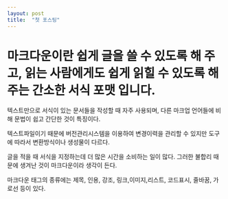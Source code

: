 ```yaml
---
layout: post
title:  "첫 포스팅"
---
```


# 마크다운이란 쉽게 글을 쓸 수 있도록 해 주고, 읽는 사람에게도 쉽게 읽힐 수 있도록 해 주는 간소한 서식 포맷 입니다. 

텍스트만으로 서식이 있는 문서들을 작성할 때 자주 사용되며, 다른 마크업 언어들에 비해 문법이 쉽고 간단한 것이 특징이다. 

텍스트파일이기 때문에 버전관리시스템을 이용하여 변경이력을 관리할 수 있지만 도구에 따라서 변환방식이나 생성물이 다르다. 

글을 적을 때 서식을 지정하는데 더 많은 시간을 소비하는 일이 많다. 그러한 불합리 때문에 생겨난 것이 마크다운이라 생각이 든다. 

마크다운 태그의 종류에는 제목, 인용, 강조, 링크,이미지,리스트, 코드표시, 줄바꿈, 가로선 등이 있다. 
